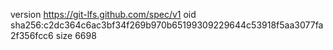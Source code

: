 version https://git-lfs.github.com/spec/v1
oid sha256:c2dc364c6ac3bf34f269b970b65199309229644c53918f5aa3077fa2f356fcc6
size 6698
